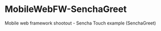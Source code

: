 MobileWebFW-SenchaGreet
=======================

Mobile web framework shootout - Sencha Touch example (SenchaGreet)
